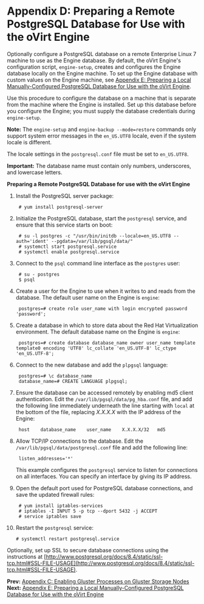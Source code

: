 # Appendix D: Preparing a Remote PostgreSQL Database for Use with the oVirt Engine

Optionally configure a PostgreSQL database on a remote Enterprise Linux 7 machine to use as the Engine database. By default, the oVirt Engine's configuration script, `engine-setup`, creates and configures the Engine database locally on the Engine machine. To set up the Engine database with custom values on the Engine machine, see [Appendix E: Preparing a Local Manually-Configured PostgreSQL Database for Use with the oVirt Engine](../appe-Preparing_a_Local_Manually-Configured_PostgreSQL_Database_for_Use_with_the_oVirt_Engine).

Use this procedure to configure the database on a machine that is separate from the machine where the Engine is installed. Set up this database before you configure the Engine; you must supply the database credentials during `engine-setup`.

**Note:** The `engine-setup` and `engine-backup --mode=restore` commands only support system error messages in the `en_US.UTF8` locale, even if the system locale is different.

The locale settings in the `postgresql.conf` file must be set to `en_US.UTF8`.

**Important:** The database name must contain only numbers, underscores, and lowercase letters.

**Preparing a Remote PostgreSQL Database for use with the oVirt Engine**

1. Install the PostgreSQL server package:

        # yum install postgresql-server

2. Initialize the PostgreSQL database, start the `postgresql` service, and ensure that this service starts on boot:

        # su -l postgres -c "/usr/bin/initdb --locale=en_US.UTF8 --auth='ident' --pgdata=/var/lib/pgsql/data/"
        # systemctl start postgresql.service
        # systemctl enable postgresql.service

3. Connect to the `psql` command line interface as the `postgres` user:

        # su - postgres
        $ psql

4. Create a user for the Engine to use when it writes to and reads from the database. The default user name on the Engine is `engine`:

        postgres=# create role user_name with login encrypted password 'password';

5. Create a database in which to store data about the Red Hat Virtualization environment. The default database name on the Engine is `engine`:

        postgres=# create database database_name owner user_name template template0 encoding 'UTF8' lc_collate 'en_US.UTF-8' lc_ctype 'en_US.UTF-8';

6. Connect to the new database and add the `plpgsql` language:

        postgres=# \c database_name
        database_name=# CREATE LANGUAGE plpgsql;

7. Ensure the database can be accessed remotely by enabling md5 client authentication. Edit the `/var/lib/pgsql/data/pg_hba.conf` file, and add the following line immediately underneath the line starting with `local` at the bottom of the file, replacing *X.X.X.X* with the IP address of the Engine:

        host    database_name    user_name    X.X.X.X/32   md5

8. Allow TCP/IP connections to the database. Edit the `/var/lib/pgsql/data/postgresql.conf` file and add the following line:

        listen_addresses='*'

    This example configures the `postgresql` service to listen for connections on all interfaces. You can specify an interface by giving its IP address.

9. Open the default port used for PostgreSQL database connections, and save the updated firewall rules:

        # yum install iptables-services
        # iptables -I INPUT 5 -p tcp --dport 5432 -j ACCEPT
        # service iptables save

10. Restart the `postgresql` service:

        # systemctl restart postgresql.service

Optionally, set up SSL to secure database connections using the instructions at [http://www.postgresql.org/docs/8.4/static/ssl-tcp.html#SSL-FILE-USAGE](http://www.postgresql.org/docs/8.4/static/ssl-tcp.html#SSL-FILE-USAGE).

**Prev:** [Appendix C: Enabling Gluster Processes on Gluster Storage Nodes](../appe-Enabling_Gluster_Processes_on_Gluster_Storage_Nodes) <br>
**Next:** [Appendix E: Preparing a Local Manually-Configured PostgreSQL Database for Use with the oVirt Engine](../appe-Preparing_a_Local_Manually-Configured_PostgreSQL_Database_for_Use_with_the_oVirt_Engine)
